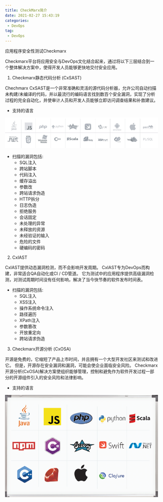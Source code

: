 ```yaml
---
title: CheckMarx简介
date: 2021-02-27 15:43:19
categories:
 - DevOps
tag:
 - DevOps
---
```


应用程序安全性测试Checkmarx

Checkmarx平台将应用安全与DevOps文化结合起来，通过将以下三层结合到一个整体解决方案中，使得开发人员能够更快地交付安全应用。

1. Checkmarx静态代码分析 (CxSAST)

Chechmarx CxSAST是一个非常准确和灵活的源代码分析器，允许公司自动扫描未构建/未编译的代码，并以最流行的编码语言找到数百个安全漏洞，实现了分析过程的完全自动化，并使审计人员和开发人员能够立即访问调查结果和补救建议。

* 支持的语言

![](../assets/images/2021-02-27-CheckMarx简介/1561456006565007.jpg)

* 扫描的漏洞包括:
  + SQL注入
  + 跨站脚本
  + 代码注入
  + 缓存溢出
  + 参数改
  + 跨站请求伪造
  + HTTP拆分
  + 日志伪造
  + 拒绝服务
  + 会话固定
  + 未处理的异常
  + 未释放的资源
  + 未经验证的输入
  + 危险的文件
  + 硬编码的密码

2. CxIAST

CxIAST提供动态漏洞检测，而不会影响开发周期。 CxIAST专为DevOps而构建，非常适合QA自动化或CI / CD管道。 它为测试中的应用程序提供高级漏洞检测，对测试周期时间没有任何影响，解决了当今快节奏的软件发布时间表。

* 扫描的漏洞包括:
  + SQL注入
  + XSS注入
  + 操作系统命令注入
  + 路径遍历
  + XPath注入
  + 参数篡改
  + 开放重定向
  + 跨站请求伪造

3. Checkmarx开源分析 (CxOSA)

开源是免费的，它缩短了产品上市时间，并且拥有一个大型开发社区来测试和改进它。 但是，开源存在安全漏洞和漏洞，可能会使企业面临安全风险。 Checkmarx开源分析(CxOSA)解决方案使组织能够管理，控制和避免作为软件开发过程一部分的开源组件引入的安全风险和法律影响。

* 支持的语言

![](../assets/images/2021-02-27-CheckMarx简介/1561456128372440.png)




